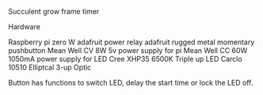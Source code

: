 Succulent grow frame timer 

Hardware

Raspberry pi zero W
adafruit power relay
adafruit rugged metal momentary pushbutton
Mean Well CV 8W 5v power supply for pi
Mean Well CC 60W 1050mA power supply for LED
Cree XHP35 6500K Triple up LED
Carclo 10510 Elliptcal 3-up Optic

Button has functions to switch LED, delay the start time or lock the LED off.
